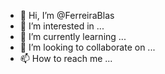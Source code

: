 - 👋 Hi, I’m @FerreiraBlas
- 👀 I’m interested in ...
- 🌱 I’m currently learning ...
- 💞️ I’m looking to collaborate on ...
- 📫 How to reach me ...

<!---
FerreiraBlas/FerreiraBlas is a ✨ special ✨ repository because its `README.md` (this file) appears on your GitHub profile.
You can click the Preview link to take a look at your changes.
--->
